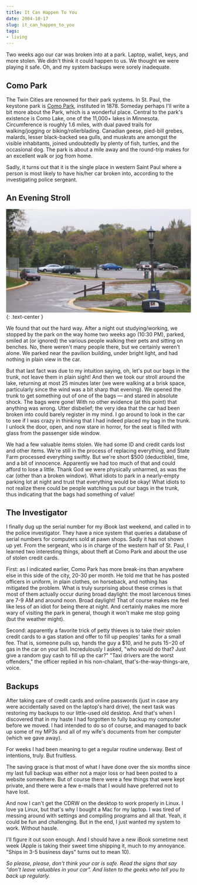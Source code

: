 ```yaml
---
title: It Can Happen To You
date: 2004-10-17
slug: it_can_happen_to_you
tags:
- living
---
```


Two weeks ago our car was broken into at a park. Laptop, wallet, keys, and more
stolen. We didn't think it could happen to us. We thought we were playing it
safe. Oh, and my system backups were sorely inadequate.

<!-- truncate -->

## Como Park

The Twin Cities are renowned for their park systems. In St. Paul, the
keystone park is [Como Park](http://www.comozooconservatory.org/),
instituted in 1878. Someday perhaps I'll write a bit more about the Park,
which is a wonderful place. Central to the park's existence is Como Lake,
one of the 11,000+ lakes in Minnesota. Circumference is roughly 1.6 miles,
with dual paved trails for walking/jogging or biking/rollerblading. Canadian
geese, pied-bill grebes, malards, lesser black-backed sea gulls, and muskrats
are amongst the visible inhabitants, joined undoubtedly by plenty of fish,
turtles, and the occasional dog. The park is about a mile away and the
round-trip makes for an excellent walk or jog from home.

Sadly, it turns out that it is the single place in western Saint Paul
where a person is most likely to have his/her car broken into, according to
the investigating police sergeant.

## An Evening Stroll

![Scene of the crime, 2 weeks later](/images/como_theft_large.jpg){: .text-center }

We found that out the hard way. After a night out studying/working, we
stopped by the park on the way home two weeks ago (10:30 PM), parked, smiled
at (or ignored) the various people walking their pets and sitting on benches.
No, there weren't many people there, but we certainly weren't alone.
We parked near the pavilion building, under bright light, and had nothing in
plain view in the car.

But that last fact was due to my intuition saying, oh, let's put our bags in the
trunk, not leave them in plain sight! And then we took our stroll around the
lake, returning at most 25 minutes later (we were walking at a brisk space,
particularly since the wind was a bit sharp that evening). We opened the trunk
to get something out of one of the bags &mdash; and stared in absolute shock.
The bags were gone! With no other evidence (at this point) that anything was
wrong. Utter disbelief; the very idea that the car had been broken into could
barely register in my mind. I go around to look in the car to see if I was crazy
in thinking that I had indeed placed my bag in the trunk. I unlock the door,
open, and now stare in horror, for the seat is filled with glass from the
passenger side window.

We had a few valuable items stolen. We had some ID and credit cards lost and
other items. We're still in the process of replacing everything, and State Farm
processed everything swiftly. But we're short $500 (deductible), time, and a bit
of innocence. Apparently we had too much of that and could afford to lose a
little. Thank God we were physically unharmed, as was the car (other than a
broken window). What idiots to park in a nearly-empty parking lot at night and
trust that everything would be okay! What idiots to not realize there could be
people watching us put our bags in the trunk, thus indicating that the bags had
something of value!

## The Investigator

I finally dug up the serial number for my iBook last weekend, and called
in to the police investigator. They have a nice system that queries a
database of serial numbers for computers sold at pawn shops. Sadly it has not
shown up yet. From the sergeant, who is in charge of the western half of St.
Paul, I learned two interesting things, about theft at Como Park and about the
use of stolen credit cards.

First: as I indicated earlier, Como Park has more break-ins than anywhere
else in this side of the city, 20-30 per month. He told me that he has posted
officers in uniform, in plain clothes, on horseback, and nothing has
mitigated the problem. What is truly surprising about these crimes is that
most of them actually occur during broad daylight: the most larcenous times
are 7-9 AM and around noon. Broad daylight! That of course makes me feel like
less of an idiot for being there at night. And certainly makes me more wary
of visiting the park in general, though it won't make me stop going (but
the weather might).

Second: apparently a favorite trick of petty thieves is to take their
stolen credit cards to a gas station and offer to fill up peoples' tanks
for a small fee. That is, someone pulls up, hands the guy a $10, and he puts
$15-$20 of gas in the car on your bill. Incredulously I asked, "who
would do that? Just give a random guy cash to fill up the car?"
"Taxi drivers are the worst offenders," the officer replied in his
non-chalant, that's-the-way-things-are, voice.

## Backups

After taking care of credit cards and online passwords (just in case any
were accidentally saved on the laptop's hard drive), the next task was
restoring my backups to our little-used old desktop. And that's when I
discovered that in my haste I had forgotten to fully backup my computer
before we moved. I had intended to do so of course, and managed to back up
some of my MP3s and all of my wife's documents from her computer (which
we gave away).

For weeks I had been meaning to get a regular routine underway. Best of
intentions, truly. But fruitless.

The saving grace is that most of what I have done over the six months since my
last full backup was either not a major loss or had been posted to a website
somewhere. But of course there were a few things that were kept private, and
there were a few e-mails that I would have preferred not to have lost.

And now I can't get the CDRW on the desktop to work properly in Linux. I love ya
Linux, but that's why I bought a Mac for my laptop. I was tired of messing
around with settings and compiling programs and all that. Yeah, it could be fun
and challenging. But in the end, I just wanted my system to work. Without
hassle.

I'll figure it out soon enough. And I should have a new iBook sometime next week
(Apple is taking their sweet time shipping it, much to my annoyance. "Ships in
3-5 business days" turns out to mean 10).

_So please, please, don't think your car is safe. Read the signs that say "don't
leave valuables in your car". And listen to the geeks who tell you to back up
regularly._
